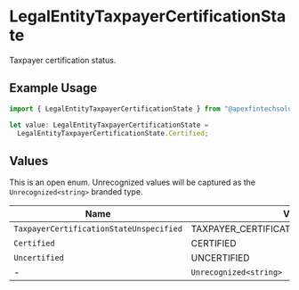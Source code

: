 # LegalEntityTaxpayerCertificationState

Taxpayer certification status.

## Example Usage

```typescript
import { LegalEntityTaxpayerCertificationState } from "@apexfintechsolutions/ascend-sdk/models/components";

let value: LegalEntityTaxpayerCertificationState =
  LegalEntityTaxpayerCertificationState.Certified;
```

## Values

This is an open enum. Unrecognized values will be captured as the `Unrecognized<string>` branded type.

| Name                                     | Value                                    |
| ---------------------------------------- | ---------------------------------------- |
| `TaxpayerCertificationStateUnspecified`  | TAXPAYER_CERTIFICATION_STATE_UNSPECIFIED |
| `Certified`                              | CERTIFIED                                |
| `Uncertified`                            | UNCERTIFIED                              |
| -                                        | `Unrecognized<string>`                   |